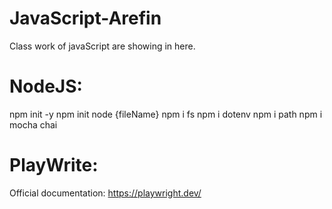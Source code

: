 # JavaScript-Arefin
Class work of javaScript are showing in here.

# NodeJS:
npm init -y
npm init
node {fileName}
npm i fs
npm i dotenv
npm i path
npm i mocha chai

# PlayWrite:
Official documentation: https://playwright.dev/